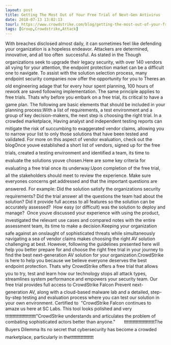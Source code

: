 ```yaml
---
layout: post
title: Getting The Most Out of Your Free Trial of Next-Gen Antivirus
date: 2018-07-13 13:02:13
tourl: https://www.crowdstrike.com/blog/getting-the-most-out-of-your-free-trial-of-next-gen-antivirus/
tags: [Group,Crowdstrike,Attack]
---
```

With breaches disclosed almost daily, it can sometimes feel like defending your organization is a hopeless endeavor. Attackers are determined, innovative, and all too often  successful. As stated in the Though organizations seek to upgrade their legacy security, with over 140 vendors all vying for your attention, the endpoint protection market can be a difficult one to navigate. To assist with the solution selection process, many endpoint security companies now offer the opportunity for you to Theres an old engineering adage that for every hour spent planning, 100 hours of rework are saved following implementation. The same principle applies to free trials. Thats why before you embark on a free trial, its critical to have a game plan. The following are basic elements that should be included in your planning process:With a list of requirements, a test environment and a group of key decision-makers, the next step is choosing the right trial. In a crowded marketplace, Having analyst and independent testing reports can mitigate the risk of succumbing to exaggerated vendor claims, allowing you to narrow your list to only those solutions that have been tested and validated. For more on this aspect of vendor evaluation, check out the blogOnce youve established a short list of vendors, signed up for the free trials, created a testing environment and identified a team, its time to evaluate the solutions youve chosen.Here are some key criteria for evaluating a free trial once its underway:Upon completion of the free trial, all the stakeholders should meet to review the experience. Make sure everyones concerns get addressed and that the important questions are answered. For example: Did the solution satisfy the organizations security requirements? Did the trial answer all the questions the team had about the solution? Did it provide full access to all features so the solution can be accurately assessed?  How easy (or difficult) was the solution to deploy and manage?  Once youve discussed your experience with using the product, investigated the relevant use cases and compared notes with the entire assessment team, its time to make a decision.Keeping your organization safe against an onslaught of sophisticated threats while simultaneously navigating a sea of vendor claims makes choosing the right AV solution challenging at best. However, following the guidelines presented here will help you better prepare for and choose the right free trial in your journey to find the best next-generation AV solution for your organization.CrowdStrike is here to help you because we believe everyone deserves the best endpoint protection. Thats why CrowdStrike offers a free trial that allows you to try, test and learn how our technology stops all attack types, streamlines system performance and empowers your security team. Our free trial provides full access to CrowdStrike Falcon Prevent next-generation AV, along with a cloud-based malware lab and a detailed, step-by-step testing and evaluation process where you can test our solution in your own environment. Certified to  "CrowdStrike Falcon continues to amaze us here at SC Labs. This tool looks polished and veryttttttttttttttttttttt"CrowdStrike understands and articulates the problem of combating sophisticated actors better than anyone."       tttttttttttttttttttttThe Buyers Dilemma Its no secret that cybersecurity has become a crowded marketplace, particularly in thetttttttttttttttt
